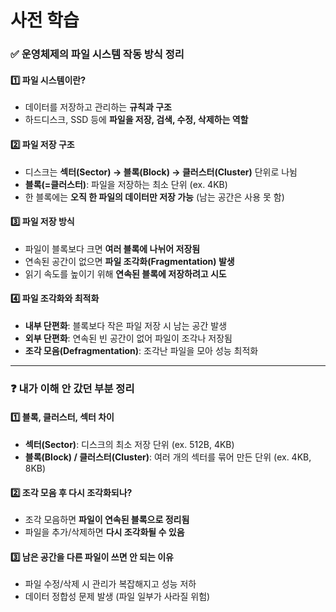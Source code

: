 # 사전 학습

### ✅ **운영체제의 파일 시스템 작동 방식 정리**

#### 1️⃣ **파일 시스템이란?**

- 데이터를 저장하고 관리하는 **규칙과 구조**
- 하드디스크, SSD 등에 **파일을 저장, 검색, 수정, 삭제하는 역할**

#### 2️⃣ **파일 저장 구조**

- 디스크는 **섹터(Sector) → 블록(Block) → 클러스터(Cluster)** 단위로 나뉨
- **블록(=클러스터)**: 파일을 저장하는 최소 단위 (ex. 4KB)
- 한 블록에는 **오직 한 파일의 데이터만 저장 가능** (남는 공간은 사용 못 함)

#### 3️⃣ **파일 저장 방식**

- 파일이 블록보다 크면 **여러 블록에 나뉘어 저장됨**
- 연속된 공간이 없으면 **파일 조각화(Fragmentation) 발생**
- 읽기 속도를 높이기 위해 **연속된 블록에 저장하려고 시도**

#### 4️⃣ **파일 조각화와 최적화**

- **내부 단편화**: 블록보다 작은 파일 저장 시 남는 공간 발생
- **외부 단편화**: 연속된 빈 공간이 없어 파일이 조각나 저장됨
- **조각 모음(Defragmentation)**: 조각난 파일을 모아 성능 최적화

---

### ❓ **내가 이해 안 갔던 부분 정리**

#### 1️⃣ **블록, 클러스터, 섹터 차이**

- **섹터(Sector)**: 디스크의 최소 저장 단위 (ex. 512B, 4KB)
- **블록(Block) / 클러스터(Cluster)**: 여러 개의 섹터를 묶어 만든 단위 (ex. 4KB, 8KB)

#### 2️⃣ **조각 모음 후 다시 조각화되나?**

- 조각 모음하면 **파일이 연속된 블록으로 정리됨**
- 파일을 추가/삭제하면 **다시 조각화될 수 있음**

#### 3️⃣ **남은 공간을 다른 파일이 쓰면 안 되는 이유**

- 파일 수정/삭제 시 관리가 복잡해지고 성능 저하
- 데이터 정합성 문제 발생 (파일 일부가 사라질 위험)
